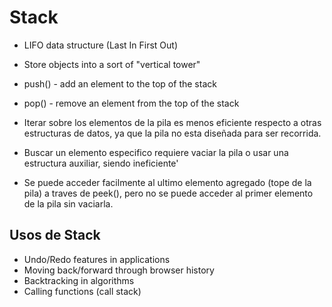# Stack
- LIFO data structure (Last In First Out)
- Store objects into a sort of "vertical tower"
- push() - add an element to the top of the stack
- pop() - remove an element from the top of the stack

- Iterar sobre los elementos de la pila es menos eficiente respecto a otras estructuras de datos, ya que la pila no esta diseñada para ser recorrida.
- Buscar un elemento especifico requiere vaciar la pila o usar una estructura auxiliar, siendo ineficiente'
- Se puede acceder facilmente al ultimo elemento agregado (tope de la pila) a traves de peek(), pero no se puede acceder al primer elemento de la pila sin vaciarla.

## Usos de Stack
- Undo/Redo features in applications
- Moving back/forward through browser history
- Backtracking in algorithms
- Calling functions (call stack)

